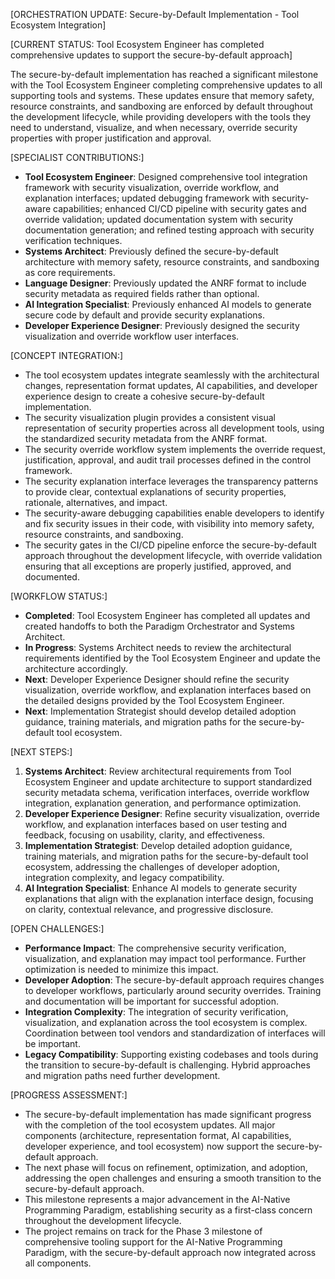 [ORCHESTRATION UPDATE: Secure-by-Default Implementation - Tool Ecosystem Integration]

[CURRENT STATUS: Tool Ecosystem Engineer has completed comprehensive updates to support the secure-by-default approach]

The secure-by-default implementation has reached a significant milestone with the Tool Ecosystem Engineer completing comprehensive updates to all supporting tools and systems. These updates ensure that memory safety, resource constraints, and sandboxing are enforced by default throughout the development lifecycle, while providing developers with the tools they need to understand, visualize, and when necessary, override security properties with proper justification and approval.

[SPECIALIST CONTRIBUTIONS:]
- **Tool Ecosystem Engineer**: Designed comprehensive tool integration framework with security visualization, override workflow, and explanation interfaces; updated debugging framework with security-aware capabilities; enhanced CI/CD pipeline with security gates and override validation; updated documentation system with security documentation generation; and refined testing approach with security verification techniques.
- **Systems Architect**: Previously defined the secure-by-default architecture with memory safety, resource constraints, and sandboxing as core requirements.
- **Language Designer**: Previously updated the ANRF format to include security metadata as required fields rather than optional.
- **AI Integration Specialist**: Previously enhanced AI models to generate secure code by default and provide security explanations.
- **Developer Experience Designer**: Previously designed the security visualization and override workflow user interfaces.

[CONCEPT INTEGRATION:]
- The tool ecosystem updates integrate seamlessly with the architectural changes, representation format updates, AI capabilities, and developer experience design to create a cohesive secure-by-default implementation.
- The security visualization plugin provides a consistent visual representation of security properties across all development tools, using the standardized security metadata from the ANRF format.
- The security override workflow system implements the override request, justification, approval, and audit trail processes defined in the control framework.
- The security explanation interface leverages the transparency patterns to provide clear, contextual explanations of security properties, rationale, alternatives, and impact.
- The security-aware debugging capabilities enable developers to identify and fix security issues in their code, with visibility into memory safety, resource constraints, and sandboxing.
- The security gates in the CI/CD pipeline enforce the secure-by-default approach throughout the development lifecycle, with override validation ensuring that all exceptions are properly justified, approved, and documented.

[WORKFLOW STATUS:]
- **Completed**: Tool Ecosystem Engineer has completed all updates and created handoffs to both the Paradigm Orchestrator and Systems Architect.
- **In Progress**: Systems Architect needs to review the architectural requirements identified by the Tool Ecosystem Engineer and update the architecture accordingly.
- **Next**: Developer Experience Designer should refine the security visualization, override workflow, and explanation interfaces based on the detailed designs provided by the Tool Ecosystem Engineer.
- **Next**: Implementation Strategist should develop detailed adoption guidance, training materials, and migration paths for the secure-by-default tool ecosystem.

[NEXT STEPS:]
1. **Systems Architect**: Review architectural requirements from Tool Ecosystem Engineer and update architecture to support standardized security metadata schema, verification interfaces, override workflow integration, explanation generation, and performance optimization.
2. **Developer Experience Designer**: Refine security visualization, override workflow, and explanation interfaces based on user testing and feedback, focusing on usability, clarity, and effectiveness.
3. **Implementation Strategist**: Develop detailed adoption guidance, training materials, and migration paths for the secure-by-default tool ecosystem, addressing the challenges of developer adoption, integration complexity, and legacy compatibility.
4. **AI Integration Specialist**: Enhance AI models to generate security explanations that align with the explanation interface design, focusing on clarity, contextual relevance, and progressive disclosure.

[OPEN CHALLENGES:]
- **Performance Impact**: The comprehensive security verification, visualization, and explanation may impact tool performance. Further optimization is needed to minimize this impact.
- **Developer Adoption**: The secure-by-default approach requires changes to developer workflows, particularly around security overrides. Training and documentation will be important for successful adoption.
- **Integration Complexity**: The integration of security verification, visualization, and explanation across the tool ecosystem is complex. Coordination between tool vendors and standardization of interfaces will be important.
- **Legacy Compatibility**: Supporting existing codebases and tools during the transition to secure-by-default is challenging. Hybrid approaches and migration paths need further development.

[PROGRESS ASSESSMENT:]
- The secure-by-default implementation has made significant progress with the completion of the tool ecosystem updates. All major components (architecture, representation format, AI capabilities, developer experience, and tool ecosystem) now support the secure-by-default approach.
- The next phase will focus on refinement, optimization, and adoption, addressing the open challenges and ensuring a smooth transition to the secure-by-default approach.
- This milestone represents a major advancement in the AI-Native Programming Paradigm, establishing security as a first-class concern throughout the development lifecycle.
- The project remains on track for the Phase 3 milestone of comprehensive tooling support for the AI-Native Programming Paradigm, with the secure-by-default approach now integrated across all components.